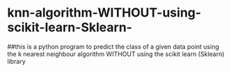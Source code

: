 # knn-algorithm-WITHOUT-using-scikit-learn-Sklearn-
##this is a python program to predict the class of a given data point using the k nearest neighbour algorithm WITHOUT using the scikit learn (Sklearn) library
